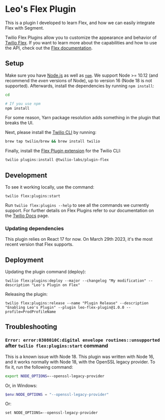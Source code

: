 # Leo's Flex Plugin

This is a plugin I developed to learn Flex, and how we can easily integrate Flex with Segment.

Twilio Flex Plugins allow you to customize the appearance and behavior of [Twilio Flex](https://www.twilio.com/flex). If you want to learn more about the capabilities and how to use the API, check out the [Flex documentation](https://www.twilio.com/docs/flex).

## Setup

Make sure you have [Node.js](https://nodejs.org) as well as [`npm`](https://npmjs.com). We support Node >= 10.12 (and recommend the _even_ versions of Node), up to version 16 (Node 18 is not supported). Afterwards, install the dependencies by running `npm install`:

```bash
cd 

# If you use npm
npm install
```

For some reason, Yarn package resolution adds something in the plugin that breaks the UI. 

Next, please install the [Twilio CLI](https://www.twilio.com/docs/twilio-cli/quickstart) by running:

```bash
brew tap twilio/brew && brew install twilio
```

Finally, install the [Flex Plugin extension](https://github.com/twilio-labs/plugin-flex/tree/v1-beta) for the Twilio CLI:

```bash
twilio plugins:install @twilio-labs/plugin-flex
```

## Development

To see it working locally, use the command:

```
twilio flex:plugins:start
```

Run `twilio flex:plugins --help` to see all the commands we currently support. For further details on Flex Plugins refer to our documentation on the [Twilio Docs](https://www.twilio.com/docs/flex/developer/plugins/cli) page.

### Updating dependencies

This plugin relies on React 17 for now. On March 29th 2023, it's the most recent version that Flex supports.

## Deployment

Updating the plugin command (deploy):

```
twilio flex:plugins:deploy --major --changelog "My modification" --description "Leo's Plugin on Flex"
```

Releasing the plugin:

```
twilio flex:plugins:release --name "Plugin Release" --description "Enabling Leo's Plugin" --plugin leo-flex-plugin@1.0.0 --profile=ProdProfileName
```

## Troubleshooting

### `Error: error:0308010C:digital envelope routines::unsupported` after `twilio flex:plugins:start` command

This is a known issue with Node 18. This plugin was written with Node 16, and it works normally with Node 18, with the OpenSSL legacy provider. To fix it, run the following command:

```sh
export NODE_OPTIONS=--openssl-legacy-provider
```

Or, in Windows:

```powershell
$env:NODE_OPTIONS = "--openssl-legacy-provider"
```

Or:

```
set NODE_OPTIONS=--openssl-legacy-provider
```